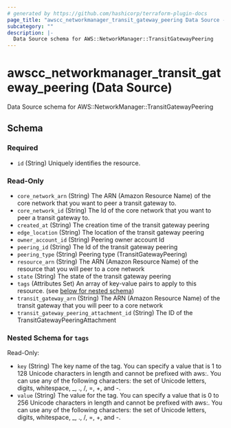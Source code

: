 ```yaml
---
# generated by https://github.com/hashicorp/terraform-plugin-docs
page_title: "awscc_networkmanager_transit_gateway_peering Data Source - terraform-provider-awscc"
subcategory: ""
description: |-
  Data Source schema for AWS::NetworkManager::TransitGatewayPeering
---
```


# awscc_networkmanager_transit_gateway_peering (Data Source)

Data Source schema for AWS::NetworkManager::TransitGatewayPeering



<!-- schema generated by tfplugindocs -->
## Schema

### Required

- `id` (String) Uniquely identifies the resource.

### Read-Only

- `core_network_arn` (String) The ARN (Amazon Resource Name) of the core network that you want to peer a transit gateway to.
- `core_network_id` (String) The Id of the core network that you want to peer a transit gateway to.
- `created_at` (String) The creation time of the transit gateway peering
- `edge_location` (String) The location of the transit gateway peering
- `owner_account_id` (String) Peering owner account Id
- `peering_id` (String) The Id of the transit gateway peering
- `peering_type` (String) Peering type (TransitGatewayPeering)
- `resource_arn` (String) The ARN (Amazon Resource Name) of the resource that you will peer to a core network
- `state` (String) The state of the transit gateway peering
- `tags` (Attributes Set) An array of key-value pairs to apply to this resource. (see [below for nested schema](#nestedatt--tags))
- `transit_gateway_arn` (String) The ARN (Amazon Resource Name) of the transit gateway that you will peer to a core network
- `transit_gateway_peering_attachment_id` (String) The ID of the TransitGatewayPeeringAttachment

<a id="nestedatt--tags"></a>
### Nested Schema for `tags`

Read-Only:

- `key` (String) The key name of the tag. You can specify a value that is 1 to 128 Unicode characters in length and cannot be prefixed with aws:. You can use any of the following characters: the set of Unicode letters, digits, whitespace, _, ., /, =, +, and -.
- `value` (String) The value for the tag. You can specify a value that is 0 to 256 Unicode characters in length and cannot be prefixed with aws:. You can use any of the following characters: the set of Unicode letters, digits, whitespace, _, ., /, =, +, and -.


